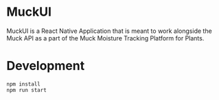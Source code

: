 # MuckUI

MuckUI is a React Native Application that is meant to work alongside the Muck API as a part of the Muck Moisture Tracking Platform for Plants.


# Development

```
npm install
npm run start
```